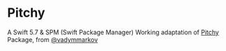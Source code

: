 # Pitchy

A Swift 5.7 & SPM (Swift Package Manager) Working adaptation of [Pitchy](https://github.com/vadymmarkov/Pitchy) Package, from [@vadymmarkov](https://github.com/vadymmarkov)
